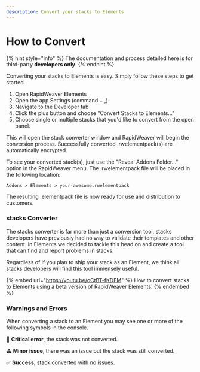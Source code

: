 ```yaml
---
description: Convert your stacks to Elements
---
```


# How to Convert

{% hint style="info" %}
The documentation and process detailed here is for third-party **developers only**.
{% endhint %}

Converting your stacks to Elements is easy. Simply follow these steps to get started.

1. Open RapidWeaver Elements
2. Open the app Settings (command + ,)
3. Navigate to the Developer tab
4. Click the plus button and choose "Convert Stacks to Elements…"
5. Choose single or multiple stacks that you'd like to convert from the open panel.

This will open the stack converter window and RapidWeaver will begin the conversion process. Successfully converted .rwelementpack(s) are automatically encrypted.

To see your converted stack(s), just use the "Reveal Addons Folder…" option in the RapidWeaver menu. The .rwelementpack file will be placed in the following location:

```
Addons > Elements > your-awesome.rwelementpack
```

The resulting .elementpack file is now ready for use and distribution to customers.&#x20;

### stacks Converter

The stacks converter is far more than just a conversion tool, stacks developers have previously had no way to validate their templates and other content. In Elements we decided to tackle this head on and create a tool that can find and report problems in stacks.&#x20;

Regardless of if you plan to ship your stack as an Element, we think all stacks developers will find this tool immensely useful.

{% embed url="https://youtu.be/oCtBT-fKDFM" %}
How to convert stacks to Elements using a beta version of RapidWeaver Elements.
{% endembed %}

### Warnings and Errors

When converting a stack to an Element you may see one or more of the following symbols in the console.

🛑 **Critical error**, the stack was not converted.

⚠️ **Minor issue**, there was an issue but the stack was still converted.

✅ **Success**, stack converted with no issues.
